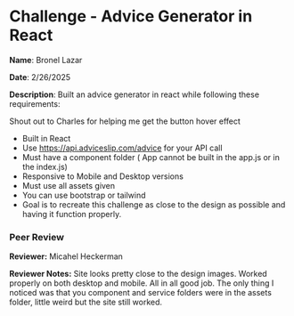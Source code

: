 #   Challenge - Advice Generator in React

**Name**: Bronel Lazar

**Date**: 2/26/2025

**Description**: Built an advice generator in react while following these requirements: 

Shout out to Charles for helping me get the button hover effect

- Built in React
- Use https://api.adviceslip.com/advice for your API call
- Must have a component folder ( App cannot be built in the app.js or in the index.js)
- Responsive to Mobile and Desktop versions
- Must use all assets given
- You can use bootstrap or tailwind
- Goal is to recreate this challenge as close to the design as possible and having it function properly.


### Peer Review


**Reviewer:** Micahel Heckerman
 

**Reviewer Notes:** Site looks pretty close to the design images. Worked properly on both desktop and mobile. All in all good job. The only thing I noticed was that you component and service folders were in the assets folder, little weird but the site still worked.
 
